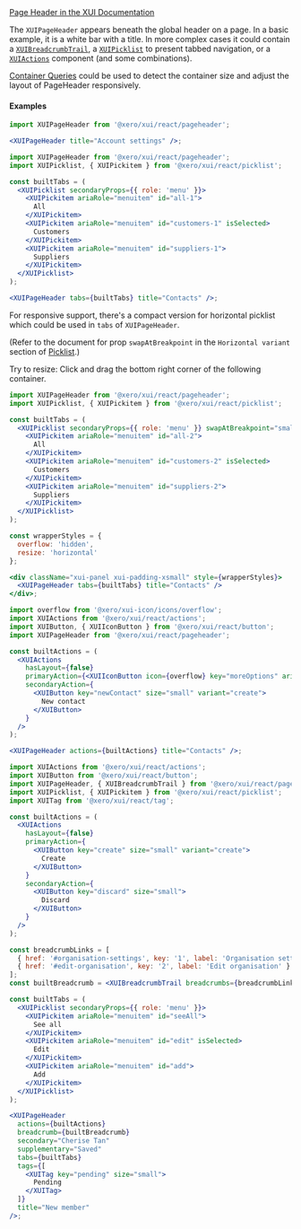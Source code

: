 <div class="xui-margin-vertical">
	<a href="../section-components-navigation-page-header.html" isDocLink>Page Header in the XUI Documentation</a>
</div>

The `XUIPageHeader` appears beneath the global header on a page. In a basic example, it is a white bar with a title. In more complex cases it could contain a [`XUIBreadcrumbTrail`](#xuibreadcrumbtrail), a [`XUIPicklist`](#picklist) to present tabbed navigation, or a [`XUIActions`](#actions) component (and some combinations).

[Container Queries](#container-queries) could be used to detect the container size and adjust the layout of PageHeader responsively.

#### Examples

```jsx harmony
import XUIPageHeader from '@xero/xui/react/pageheader';

<XUIPageHeader title="Account settings" />;
```

```jsx harmony
import XUIPageHeader from '@xero/xui/react/pageheader';
import XUIPicklist, { XUIPickitem } from '@xero/xui/react/picklist';

const builtTabs = (
  <XUIPicklist secondaryProps={{ role: 'menu' }}>
    <XUIPickitem ariaRole="menuitem" id="all-1">
      All
    </XUIPickitem>
    <XUIPickitem ariaRole="menuitem" id="customers-1" isSelected>
      Customers
    </XUIPickitem>
    <XUIPickitem ariaRole="menuitem" id="suppliers-1">
      Suppliers
    </XUIPickitem>
  </XUIPicklist>
);

<XUIPageHeader tabs={builtTabs} title="Contacts" />;
```

For responsive support, there's a compact version for horizontal picklist which could be used in `tabs` of `XUIPageHeader`.

(Refer to the document for prop `swapAtBreakpoint` in the `Horizontal variant` section of [Picklist](#picklist).)

Try to resize: Click and drag the bottom right corner of the following container.

```jsx harmony
import XUIPageHeader from '@xero/xui/react/pageheader';
import XUIPicklist, { XUIPickitem } from '@xero/xui/react/picklist';

const builtTabs = (
  <XUIPicklist secondaryProps={{ role: 'menu' }} swapAtBreakpoint="small">
    <XUIPickitem ariaRole="menuitem" id="all-2">
      All
    </XUIPickitem>
    <XUIPickitem ariaRole="menuitem" id="customers-2" isSelected>
      Customers
    </XUIPickitem>
    <XUIPickitem ariaRole="menuitem" id="suppliers-2">
      Suppliers
    </XUIPickitem>
  </XUIPicklist>
);

const wrapperStyles = {
  overflow: 'hidden',
  resize: 'horizontal'
};

<div className="xui-panel xui-padding-xsmall" style={wrapperStyles}>
  <XUIPageHeader tabs={builtTabs} title="Contacts" />
</div>;
```

```jsx harmony
import overflow from '@xero/xui-icon/icons/overflow';
import XUIActions from '@xero/xui/react/actions';
import XUIButton, { XUIIconButton } from '@xero/xui/react/button';
import XUIPageHeader from '@xero/xui/react/pageheader';

const builtActions = (
  <XUIActions
    hasLayout={false}
    primaryAction={<XUIIconButton icon={overflow} key="moreOptions" ariaLabel="More options" />}
    secondaryAction={
      <XUIButton key="newContact" size="small" variant="create">
        New contact
      </XUIButton>
    }
  />
);

<XUIPageHeader actions={builtActions} title="Contacts" />;
```

```jsx harmony
import XUIActions from '@xero/xui/react/actions';
import XUIButton from '@xero/xui/react/button';
import XUIPageHeader, { XUIBreadcrumbTrail } from '@xero/xui/react/pageheader';
import XUIPicklist, { XUIPickitem } from '@xero/xui/react/picklist';
import XUITag from '@xero/xui/react/tag';

const builtActions = (
  <XUIActions
    hasLayout={false}
    primaryAction={
      <XUIButton key="create" size="small" variant="create">
        Create
      </XUIButton>
    }
    secondaryAction={
      <XUIButton key="discard" size="small">
        Discard
      </XUIButton>
    }
  />
);

const breadcrumbLinks = [
  { href: '#organisation-settings', key: '1', label: 'Organisation settings' },
  { href: '#edit-organisation', key: '2', label: 'Edit organisation' }
];
const builtBreadcrumb = <XUIBreadcrumbTrail breadcrumbs={breadcrumbLinks} />;

const builtTabs = (
  <XUIPicklist secondaryProps={{ role: 'menu' }}>
    <XUIPickitem ariaRole="menuitem" id="seeAll">
      See all
    </XUIPickitem>
    <XUIPickitem ariaRole="menuitem" id="edit" isSelected>
      Edit
    </XUIPickitem>
    <XUIPickitem ariaRole="menuitem" id="add">
      Add
    </XUIPickitem>
  </XUIPicklist>
);

<XUIPageHeader
  actions={builtActions}
  breadcrumb={builtBreadcrumb}
  secondary="Cherise Tan"
  supplementary="Saved"
  tabs={builtTabs}
  tags={[
    <XUITag key="pending" size="small">
      Pending
    </XUITag>
  ]}
  title="New member"
/>;
```
